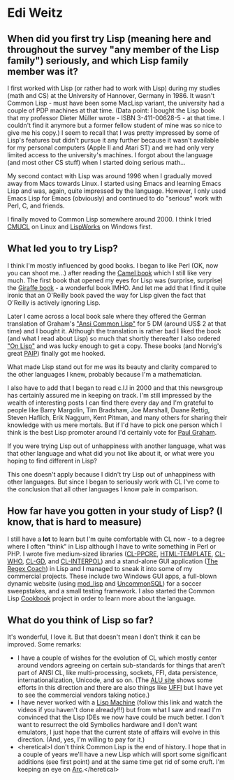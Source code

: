 # Edi Weitz

## When did you first try Lisp (meaning here and throughout the survey "any member of the Lisp family") seriously, and which Lisp family member was it?

I first worked with Lisp (or rather had to work with Lisp) during my
studies (math and CS) at the University of Hannover, Germany
in 1986. It wasn't Common Lisp - must have been some MacLisp variant,
the university had a couple of PDP machines at that time. (Data point:
I bought the Lisp book that my professor Dieter Müller wrote - ISBN
3-411-00628-5 - at that time. I couldn't find it anymore but a former
fellow student of mine was so nice to give me his copy.) I seem to
recall that I was pretty impressed by some of Lisp's features but
didn't pursue it any further because it wasn't available for my
personal computers (Apple II and Atari ST) and we had only very
limited access to the university's machines. I forgot about the
language (and most other CS stuff) when I started doing serious
math...

My second contact with Lisp was around 1996 when I gradually
moved away from Macs towards Linux. I started using Emacs and learning
Emacs Lisp and was, again, quite impressed by the language. However, I
only used Emacs Lisp for Emacs (obviously) and continued to do
"serious" work with Perl, C, and friends.

I finally moved to Common Lisp somewhere around 2000. I think I tried
[CMUCL](http://www.cons.org/cmucl/) on Linux and
[LispWorks](https://web.archive.org/web/20121127212826/http://wiki.alu.org/www.lispworks.com/)
on Windows first.

## What led you to try Lisp?

I think I'm mostly influenced by good books. I began to like Perl (OK,
now you can shoot me...) after reading the [Camel
book](http://www.oreilly.com/catalog/pperl2/) which I still like very
much. The first book that opened my eyes for Lisp was (surprise,
surprise) the [Giraffe book](http://www.oreilly.com/catalog/gnuext/) -
a wonderful book IMHO. And let me add that I find it quite ironic that
an O'Reilly book paved the way for Lisp given the fact that O'Reilly
is actively ignoring Lisp.

Later I came across a local book sale where they offered the German
translation of Graham's ["Ansi Common
Lisp"](http://www.paulgraham.com/acl.html) for 5 DM (around US$ 2 at
that time) and I bought it. Although the translation is rather bad I
liked the book (and what I read about Lisp) so much that shortly
thereafter I also ordered ["On
Lisp"](http://www.paulgraham.com/onlisp.html) and was lucky enough to
get a copy. These books (and Norvig's great
[PAIP](http://www.norvig.com/paip.html)) finally got me hooked.

What made Lisp stand out for me was its beauty and clarity compared to
the other languages I knew, probably because I'm a mathematician.

I also have to add that I began to read c.l.l in 2000 and that this
newsgroup has certainly assured me in keeping on track. I'm still
impressed by the wealth of interesting posts I can find there every
day and I'm grateful to people like Barry Margolin, Tim Bradshaw, Joe
Marshall, Duane Rettig, Steven Haflich, Erik Naggum, Kent Pitman, and
many others for sharing their knowledge with us mere mortals. But if
I'd have to pick one person which I think is the best Lisp promoter
around I'd certainly vote for [Paul
Graham](http://www.paulgraham.com/).

 If you were trying Lisp out of unhappiness with another language,
 what was that other language and what did you not like about it, or
 what were you hoping to find different in Lisp?

This one doesn't apply because I didn't try Lisp out of unhappiness
with other languages. But since I began to seriously work with CL I've
come to the conclusion that all other languages I know pale in
comparison.

## How far have you gotten in your study of Lisp? (I know, that is hard to measure)

I still have a **lot** to learn but I'm quite comfortable with CL
now - to a degree where I often "think" in Lisp although I have to
write something in Perl or PHP. I wrote five medium-sized libraries
([CL-PPCRE](http://weitz.de/cl-ppcre/),
[HTML-TEMPLATE](http://weitz.de/html-template/),
[CL-WHO](http://weitz.de/cl-who/), [CL-GD](http://weitz.de/cl-gd/),
and [CL-INTERPOL](http://weitz.de/cl-interpol/)) and a stand-alone GUI
application ([The Regex Coach](http://weitz.de/regex-coach/)) in Lisp
and I managed to sneak it into some of my commercial projects. These
include two Windows GUI apps, a full-blown dynamic website (using
[mod_lisp](http://www.cliki.net/mod_lisp) and
[UncommonSQL](http://www.cliki.net/uncommonsql)) for a soccer
sweepstakes, and a small testing framework. I also started the Common
Lisp [Cookbook](http://cl-cookbook.sf.net/) project in order to learn
more about the language.

## What do you think of Lisp so far?

It's wonderful, I love it. But that doesn't mean I don't think it can
be improved. Some remarks:

- I have a couple of wishes for the evolution of CL which mostly
  center around vendors agreeing on certain sub-standards for things
  that aren't part of ANSI CL, like multi-processing, sockets, FFI,
  data persistence, internationalization, Unicode, and so on. (The
  [ALU
  site](https://web.archive.org/web/20121127212826/http://alu.cliki.net/Standard)
  shows some efforts in this direction and there are also things like
  [UFFI](http://uffi.b9.com/) but I have yet to see the commercial
  vendors taking notice.)
- I have never worked with a [Lisp
  Machine](http://lemonodor.com/archives/000441.html) (follow this
  link and watch the videos if you haven't done already!!!) but from
  what I saw and read I'm convinced that the Lisp IDEs we now have
  could be much better. I don't want to resurrect the old Symbolics
  hardware and I don't want emulators, I just hope that the current
  state of affairs will evolve in this direction. (And, yes, I'm
  willing to pay for it.)
- \<heretical\>I don't think Common Lisp is the end of history. I hope
  that in a couple of years we'll have a new Lisp which will sport
  some significant additions (see first point) and at the same time
  get rid of some cruft. I'm keeping an eye on
  [Arc](http://www.paulgraham.com/arc.html).\</heretical\>

